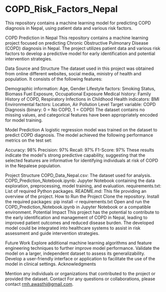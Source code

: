 # COPD_Risk_Factors_Nepal
This repository contains a machine learning model for predicting COPD diagnosis in Nepal, using patient data and various risk factors.

COPD Prediction in Nepal
This repository contains a machine learning project focused on predicting Chronic Obstructive Pulmonary Disease (COPD) diagnosis in Nepal. The project utilizes patient data and various risk factors to develop a predictive model for early identification and potential intervention strategies.

Data Source and Structure
The dataset used in this project was obtained from online different websites, social media, ministry of health and population. It consists of the following features:

Demographic information: Age, Gender
Lifestyle factors: Smoking Status, Biomass Fuel Exposure, Occupational Exposure
Medical history: Family History of COPD, Respiratory Infections in Childhood
Health indicators: BMI
Environmental factors: Location, Air Pollution Level
Target variable: COPD Diagnosis (binary: 0 = No COPD, 1 = COPD)
The dataset contains no missing values, and categorical features have been appropriately encoded for model training.

Model Prediction
A logistic regression model was trained on the dataset to predict COPD diagnosis. The model achieved the following performance metrics on the test set:

Accuracy: 98%
Precision: 97%
Recall: 97%
F1-Score: 97%
These results indicate the model's strong predictive capability, suggesting that the selected features are informative for identifying individuals at risk of COPD in the Nepalese population.

Project Structure
COPD_Data_Nepal.csv: The dataset used for analysis.
COPD_Prediction_Notebook.ipynb: Jupyter Notebook containing the data exploration, preprocessing, model training, and evaluation.
requirements.txt: List of required Python packages.
README.md: This file providing an overview of the project.
How to Run the Project
Clone the repository.
Install the required packages: pip install -r requirements.txt
Open and run the COPD_Prediction_Notebook.ipynb in Jupyter Notebook or a compatible environment.
Potential Impact
This project has the potential to contribute to the early identification and management of COPD in Nepal, leading to improved patient outcomes and reduced disease burden. The developed model could be integrated into healthcare systems to assist in risk assessment and guide intervention strategies.

Future Work
Explore additional machine learning algorithms and feature engineering techniques to further improve model performance.
Validate the model on a larger, independent dataset to assess its generalizability.
Develop a user-friendly interface or application to facilitate the use of the model in clinical settings.
Acknowledgments

Mention any individuals or organizations that contributed to the project or provided the dataset.
Contact
For any questions or collaborations, please contact rmh.awasthi@gmail.com.

